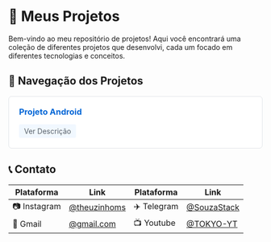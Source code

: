 # 📂 Meus Projetos

Bem-vindo ao meu repositório de projetos! Aqui você encontrará uma coleção de diferentes projetos que desenvolvi, cada um focado em diferentes tecnologias e conceitos.

## 📱 Navegação dos Projetos

<div style="background-color: white; border: 1px solid #e1e4e8; border-radius: 6px; padding: 20px; margin: 10px 0;">
  <div style="display: flex; justify-content: space-between; align-items: center;">
    <h3 style="margin: 0; color: #0366d6;">
      <a href="https://souzastack.github.io/Meus-Projetos/projeto-android/" style="text-decoration: none; color: inherit;">
        Projeto Android
      </a>
    </h3>
  </div>
  <details style="margin-top: 15px;">
    <summary style="cursor: pointer; color: #586069; padding: 5px 10px; background-color: #f1f8ff; border-radius: 3px; display: inline-block;">
      Ver Descrição
    </summary>
    <div style="padding: 15px; margin-top: 10px; background-color: #f6f8fa; border-radius: 6px; border: 1px solid #e1e4e8;">
      Este projeto é uma página web responsiva que conta a história do mascote do Android. 
      Desenvolvido com HTML5 e CSS3, o site apresenta um design moderno e adaptável a diferentes dispositivos.
    </div>
  </details>
</div>

## 📞 Contato

| Plataforma     | Link                                                            |  Plataforma    | Link                                                     |
|----------------|----------------------------------------------------------------|----------------|----------------------------------------------------------|
| 📷 Instagram   | [@theuzinhoms](https://www.instagram.com/theuzinhoms/)          | ✈️ Telegram    | [@SouzaStack](https://t.me/SouzaStack)                   |          |
| 📧 Gmail       | [@gmail.com](mailto:matheus.dev28@gmail.com)       | 📺 Youtube     | [@TOKYO-YT](https://www.youtube.com/@TOKYO-YT)         |